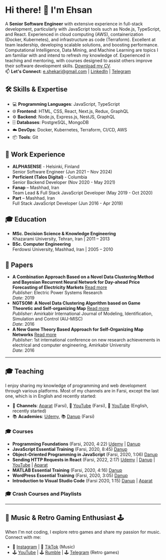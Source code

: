 # Hi there! 👋 I'm Ehsan
A **Senior Software Engineer** with extensive experience in full-stack development, particularly with JavaScript tools such as Node.js, TypeScript, and React. Experienced in cloud computing (AWS), containerization (Docker, Kubernetes), and infrastructure as code (Terraform). Excellent at team leadership, developing scalable solutions, and boosting performance. Computational Intelligence, Data Mining, and Machine Learning are topics I am familiar with and intend to refresh my knowledge of. Experienced in teaching and mentoring, with courses designed to assist others improve their software development skills. [Download my CV](https://drive.google.com/file/d/1KhMs2az6wHgFOAsVUyGAsDbiAo3nK8Du/view?usp=sharing).    
📫 **Let's Connect**: e.shekari@gmail.com | [LinkedIn](https://www.linkedin.com/in/ehsan-shekari/) | [Telegram](https://t.me/shekariehsan) 

## 🛠️ Skills & Expertise
- 💻 **Programming Languages**: JavaScript, TypeScript  
- 🌐 **Frontend**: HTML, CSS, React, Next.js, Redux, GraphQL
- ⚙️ **Backend**: Node.js, Express.js, NestJS, GraphQL  
- 🗄️ **Databases**: PostgreSQL, MongoDB  
- ☁️ **DevOps**: Docker, Kubernetes, Terraform, CI/CD, AWS  
- 📦 **Tools**: Git  

## 💼 Work Experience
- **ALPHASENSE** - Helsinki, Finland  
  Senior Software Engineer (Jun 2021 – Nov 2024)  
- **Perficient (Talos Digital)** - Columbia  
  Senior Backend Developer (Nov 2020 - May 2021)  
- **Fanap** – Mashhad, Iran  
  Team Lead & Full Stack JavaScript Developer (May 2019 - Oct 2020)  
- **Part** – Mashhad, Iran  
  Full Stack JavaScript Developer (Jun 2016 - Apr 2019)  

## 🎓 Education
- **MSc. Decision Science & Knowledge Engineering**  
  Khazarami University, Tehran, Iran | 2011 – 2013  
- **BSc. Computer Engineering**  
  Ferdowsi University, Mashhad, Iran | 2005 – 2010  

## 📄 Papers
- **A Combination Approach Based on a Novel Data Clustering Method and Bayesian Recurrent Neural Network for Day-ahead Price Forecasting of Electricity Markets**  [Read more](https://www.sciencedirect.com/science/article/abs/pii/S0378779618303961)  
  *Publisher*: Electric Power Systems Research  
  *Date*: 2019  
- **NGTSOM: A Novel Data Clustering Algorithm based on Game Theoretic and Self-organizing Map**  [Read more](http://miscj.aut.ac.ir/article_850.html)  
  *Publisher*: Amirkabir International Journal of Modeling, Identification, Simulation and Control (AIJ-MISC)  
  *Date*: 2016
- **A New Game Theory Based Approach for Self-Organizing Map Networks**  [Read more](https://www.civilica.com/Paper-CBCONF01-CBCONF01_1007=A-New-Game-Theory-Based-Approach-for-Self-Organizing-Map-Networks.html)  
  *Publisher*: 1st international conference on new research achievements in electrical and computer engineering, Amirkabir University  
  *Date*: 2016
  
---

## 🎓 Teaching
I enjoy sharing my knowledge of programming and web development through various platforms. Most of my channels are in Farsi, except the last one, which is in English and recently started:
- 🎥 **Channels**: [Aparat](https://www.aparat.com/ehsanshekari) (Farsi), 🎥 [YouTube](https://www.youtube.com/@EhsanShekari-ir) (Farsi), 🎥 [YouTube](https://www.youtube.com/@EhsanShekari-en) (English, recently started)  
- 📚 **Academies**: [Udemy](https://www.udemy.com/user/ehsan-shekari-2/), 📚 [Danup](https://danup.ir/academy/e-shekari/) (Farsi)   

### 🎓 Courses  
- **Programming Foundations** (Farsi, 2020, 4:22) [Udemy](https://www.udemy.com/course/programming-foundations/) | [Danup](https://danup.ir/courses/programming-principles/)  
- **JavaScript Essential Training** (Farsi, 2020, 8:45) [Danup](https://danup.ir/courses/javascript-essential-training/)  
- **Object-Oriented Programming in JavaScript** (Farsi, 2020, 1:06) [Danup](https://danup.ir/courses/oop-in-js/)  
- **Sending HTTP Requests in React** (Farsi, 2022, 2:17) [Udemy](https://www.udemy.com/course/sending-requests-in-react/) | [Danup](https://danup.ir/courses/sending-requests-in-react/) | [YouTube](https://www.youtube.com/watch?v=WLCH1t0xKR0&list=PLJgS5tlEopOL2pXn92TbDiT1XdWvi-0gZ) | [Aparat](https://www.youtube.com/watch?v=WLCH1t0xKR0&list=PLJgS5tlEopOL2pXn92TbDiT1XdWvi-0gZ
)
- **MATLAB Essential Training** (Farsi, 2020, 4:16) [Danup](https://danup.ir/courses/matlab-primary-tutorial/)
- **WordPress Essential Training** (Farsi, 2020, 3:05) [Danup](https://danup.ir/courses/how-to-make-a-wordpress-website/)
- **Introduction to Visual Studio Code** (Farsi 2020, 1:15) [Danup](https://danup.ir/courses/visual-studio-code/) | [Aparat](https://www.aparat.com/v/3kH6A)   

 ### 🎓 Crash Courses and Playlists  


---

## 🎵 Music & Retro Gaming Enthusiast 🕹️
When I'm not coding, I explore retro games and share my passion for music. Connect with me:

- 🎵 [Instagram](https://www.instagram.com/forgotten.unlocked) | 🎵 [TikTok](https://www.tiktok.com/@forgotten.unlocked) (Music)  
- 🕹️ [YouTube](https://www.youtube.com/@ForgottenUnlocked) | 🕹️ [Rumble](https://rumble.com/c/c-6778939) | 🕹️ [Telegram](https://t.me/forgotten_unlocked) (Retro games)
